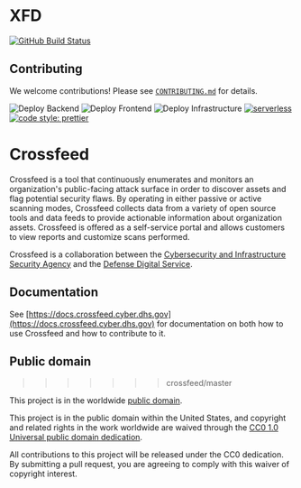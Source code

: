 # XFD #

[![GitHub Build Status](https://github.com/cisagov/ASM-Dashboard/workflows/build/badge.svg)](https://github.com/cisagov/ASM-Dashboard/actions)


## Contributing ##

We welcome contributions!  Please see [`CONTRIBUTING.md`](CONTRIBUTING.md) for
details.

![Deploy Backend](https://github.com/cisagov/crossfeed/workflows/Backend%20Pipeline/badge.svg?branch=master)
![Deploy Frontend](https://github.com/cisagov/crossfeed/workflows/Frontend%20Pipeline/badge.svg?branch=master)
![Deploy Infrastructure](https://github.com/cisagov/crossfeed/workflows/Deploy%20Infrastructure/badge.svg?branch=master)
[![serverless](http://public.serverless.com/badges/v3.svg)](http://www.serverless.com)
[![code style: prettier](https://img.shields.io/badge/code_style-prettier-ff69b4.svg)](https://github.com/prettier/prettier)

# Crossfeed

Crossfeed is a tool that continuously enumerates and monitors an organization's public-facing attack surface in order to discover assets and flag potential security flaws. By operating in either passive or active scanning modes, Crossfeed collects data from a variety of open source tools and data feeds to provide actionable information about organization assets. Crossfeed is offered as a self-service portal and allows customers to view reports and customize scans performed.

Crossfeed is a collaboration between the [Cybersecurity and Infrastructure Security Agency](https://www.cisa.gov/) and the [Defense Digital Service](https://dds.mil/).

## Documentation

See [https://docs.crossfeed.cyber.dhs.gov](https://docs.crossfeed.cyber.dhs.gov) for documentation on both how to use Crossfeed and how to contribute to it.

## Public domain
>>>>>>> crossfeed/master

This project is in the worldwide [public domain](LICENSE).

This project is in the public domain within the United States, and
copyright and related rights in the work worldwide are waived through
the [CC0 1.0 Universal public domain
dedication](https://creativecommons.org/publicdomain/zero/1.0/).

All contributions to this project will be released under the CC0
dedication. By submitting a pull request, you are agreeing to comply
with this waiver of copyright interest.
